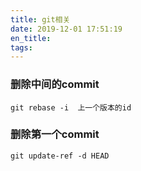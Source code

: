```yaml
---
title: git相关
date: 2019-12-01 17:51:19
en_title:
tags:
---
```


### 删除中间的commit

```
git rebase -i  上一个版本的id
```

### 删除第一个commit
```
git update-ref -d HEAD
```